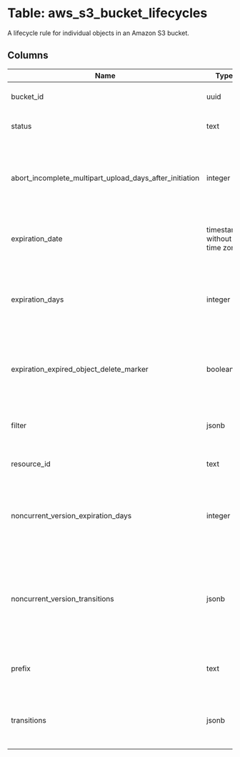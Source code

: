 
# Table: aws_s3_bucket_lifecycles
A lifecycle rule for individual objects in an Amazon S3 bucket.
## Columns
| Name        | Type           | Description  |
| ------------- | ------------- | -----  |
|bucket_id|uuid|Unique ID of aws_s3_buckets table (FK)|
|status|text|If 'Enabled', the rule is currently being applied|
|abort_incomplete_multipart_upload_days_after_initiation|integer|Specifies the number of days after which Amazon S3 aborts an incomplete multipart upload.|
|expiration_date|timestamp without time zone|Indicates at what date the object is to be moved or deleted|
|expiration_days|integer|Indicates the lifetime, in days, of the objects that are subject to the rule. The value must be a non-zero positive integer.|
|expiration_expired_object_delete_marker|boolean|Indicates whether Amazon S3 will remove a delete marker with no noncurrent versions|
|filter|jsonb|The Filter is used to identify objects that a Lifecycle Rule applies to|
|resource_id|text|Unique identifier for the rule|
|noncurrent_version_expiration_days|integer|Specifies the number of days an object is noncurrent before Amazon S3 can perform the associated action|
|noncurrent_version_transitions|jsonb|Specifies the transition rule for the lifecycle rule that describes when noncurrent objects transition to a specific storage class|
|prefix|text|Prefix identifying one or more objects to which the rule applies|
|transitions|jsonb|Specifies when an Amazon S3 object transitions to a specified storage class.|
